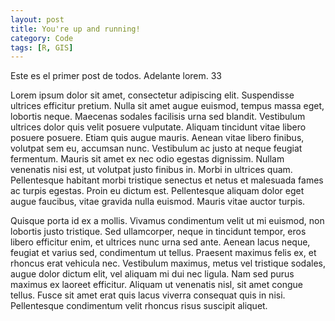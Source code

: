 ```yaml
---
layout: post
title: You're up and running!
category: Code
tags: [R, GIS]
---
```


Este es el primer post de todos. Adelante lorem. 33

Lorem ipsum dolor sit amet, consectetur adipiscing elit. Suspendisse ultrices efficitur pretium. Nulla sit amet augue euismod, tempus massa eget, lobortis neque. Maecenas sodales facilisis urna sed blandit. Vestibulum ultrices dolor quis velit posuere vulputate. Aliquam tincidunt vitae libero posuere posuere. Etiam quis augue mauris. Aenean vitae libero finibus, volutpat sem eu, accumsan nunc. Vestibulum ac justo at neque feugiat fermentum. Mauris sit amet ex nec odio egestas dignissim. Nullam venenatis nisi est, ut volutpat justo finibus in. Morbi in ultrices quam. Pellentesque habitant morbi tristique senectus et netus et malesuada fames ac turpis egestas. Proin eu dictum est. Pellentesque aliquam dolor eget augue faucibus, vitae gravida nulla euismod. Mauris vitae auctor turpis.

Quisque porta id ex a mollis. Vivamus condimentum velit ut mi euismod, non lobortis justo tristique. Sed ullamcorper, neque in tincidunt tempor, eros libero efficitur enim, et ultrices nunc urna sed ante. Aenean lacus neque, feugiat et varius sed, condimentum ut tellus. Praesent maximus felis ex, et rhoncus erat vehicula nec. Vestibulum maximus, metus vel tristique sodales, augue dolor dictum elit, vel aliquam mi dui nec ligula. Nam sed purus maximus ex laoreet efficitur. Aliquam ut venenatis nisl, sit amet congue tellus. Fusce sit amet erat quis lacus viverra consequat quis in nisi. Pellentesque condimentum velit rhoncus risus suscipit aliquet. 